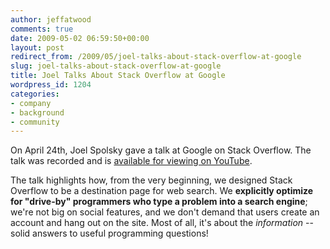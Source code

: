 ```yaml
---
author: jeffatwood
comments: true
date: 2009-05-02 06:59:50+00:00
layout: post
redirect_from: /2009/05/joel-talks-about-stack-overflow-at-google
slug: joel-talks-about-stack-overflow-at-google
title: Joel Talks About Stack Overflow at Google
wordpress_id: 1204
categories:
- company
- background
- community
---
```



On April 24th, Joel Spolsky gave a talk at Google on Stack Overflow. The talk was recorded and is [available for viewing on YouTube](http://www.youtube.com/watch?v=NWHfY_lvKIQ).







The talk highlights how, from the very beginning, we designed Stack Overflow to be a destination page for web search. We **explicitly optimize for "drive-by" programmers who type a problem into a search engine**; we're not big on social features, and we don't demand that users create an account and hang out on the site. Most of all, it's about the _information_ -- solid answers to useful programming questions!

